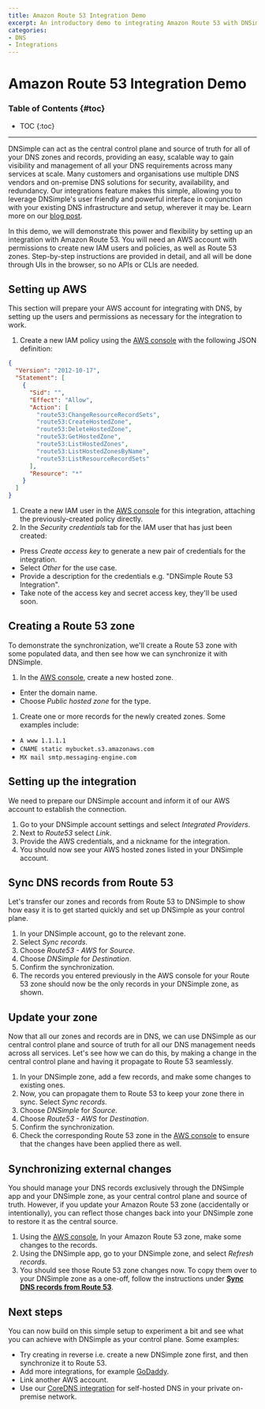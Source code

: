```yaml
---
title: Amazon Route 53 Integration Demo
excerpt: An introductory demo to integrating Amazon Route 53 with DNSimple.
categories:
- DNS
- Integrations
---
```


# Amazon Route 53 Integration Demo

### Table of Contents {#toc}

* TOC
{:toc}

---

DNSimple can act as the central control plane and source of truth for all of your DNS zones and records, providing an easy, scalable way to gain visibility and management of all your DNS requirements across many services at scale. Many customers and organisations use multiple DNS vendors and on-premise DNS solutions for security, availability, and redundancy. Our integrations feature makes this simple, allowing you to leverage DNSimple's user friendly and powerful interface in conjunction with your existing DNS infrastructure and setup, wherever it may be. Learn more on our [blog post](https://blog.dnsimple.com/2023/06/manage-aws-routes-in-dnsimple/).

In this demo, we will demonstrate this power and flexibility by setting up an integration with Amazon Route 53. You will need an AWS account with permissions to create new IAM users and policies, as well as Route 53 zones. Step-by-step instructions are provided in detail, and all will be done through UIs in the browser, so no APIs or CLIs are needed.

## Setting up AWS

This section will prepare your AWS account for integrating with DNS, by setting up the users and permissions as necessary for the integration to work.

1. Create a new IAM policy using the [AWS console](https://us-east-1.console.aws.amazon.com/iamv2/home?region=us-east-1#/policies/create?step=addPermissions) with the following JSON definition:
  ```json
  {
    "Version": "2012-10-17",
    "Statement": [
      {
        "Sid": "",
        "Effect": "Allow",
        "Action": [
          "route53:ChangeResourceRecordSets",
          "route53:CreateHostedZone",
          "route53:DeleteHostedZone",
          "route53:GetHostedZone",
          "route53:ListHostedZones",
          "route53:ListHostedZonesByName",
          "route53:ListResourceRecordSets"
        ],
        "Resource": "*"
      }
    ]
  }
  ```
1. Create a new IAM user in the [AWS console](https://us-east-1.console.aws.amazon.com/iamv2/home?region=us-east-1#/users/create) for this integration, attaching the previously-created policy directly.
1. In the *Security credentials* tab for the IAM user that has just been created:
  - Press *Create access key* to generate a new pair of credentials for the integration.
  - Select *Other* for the use case.
  - Provide a description for the credentials e.g. "DNSimple Route 53 Integration".
  - Take note of the access key and secret access key, they'll be used soon.

## Creating a Route 53 zone

To demonstrate the synchronization, we'll create a Route 53 zone with some populated data, and then see how we can synchronize it with DNSimple.

1. In the [AWS console](https://us-east-1.console.aws.amazon.com/route53/v2/hostedzones?region=us-east-1#CreateHostedZone), create a new hosted zone.
  - Enter the domain name.
  - Choose *Public hosted zone* for the type.
1. Create one or more records for the newly created zones. Some examples include:
  - `A www 1.1.1.1`
  - `CNAME static mybucket.s3.amazonaws.com`
  - `MX mail smtp.messaging-engine.com`

## Setting up the integration

We need to prepare our DNSimple account and inform it of our AWS account to establish the connection.

1. Go to your DNSimple account settings and select *Integrated Providers*.
1. Next to *Route53* select *Link*.
1. Provide the AWS credentials, and a nickname for the integration.
1. You should now see your AWS hosted zones listed in your DNSimple account.

## Sync DNS records from Route 53

Let's transfer our zones and records from Route 53 to DNSimple to show how easy it is to get started quickly and set up DNSimple as your control plane.

1. In your DNSimple account, go to the relevant zone.
1. Select *Sync records*.
1. Choose *Route53 - AWS* for *Source*.
1. Choose *DNSimple* for *Destination*.
1. Confirm the synchronization.
1. The records you entered previously in the AWS console for your Route 53 zone should now be the only records in your DNSimple zone, as shown.

## Update your zone

Now that all our zones and records are in DNS, we can use DNSimple as our central control plane and source of truth for all our DNS management needs across all services. Let's see how we can do this, by making a change in the central control plane and having it propagate to Route 53 seamlessly.

1. In your DNSimple zone, add a few records, and make some changes to existing ones.
1. Now, you can propagate them to Route 53 to keep your zone there in sync. Select *Sync records*.
1. Choose *DNSimple* for *Source*.
1. Choose *Route53 - AWS* for *Destination*.
1. Confirm the synchronization.
1. Check the corresponding Route 53 zone in the [AWS console](https://us-east-1.console.aws.amazon.com/route53/v2/hostedzones?region=us-east-1#) to ensure that the changes have been applied there as well.

## Synchronizing external changes

You should manage your DNS records exclusively through the DNSimple app and your DNSimple zone, as your central control plane and source of truth. However, if you update your Amazon Route 53 zone (accidentally or intentionally), you can reflect those changes back into your DNSimple zone to restore it as the central source.

1. Using the [AWS console](https://us-east-1.console.aws.amazon.com/route53/v2/hostedzones?region=us-east-1#), In your Amazon Route 53 zone, make some changes to the records.
1. Using the DNSimple app, go to your DNSimple zone, and select *Refresh records*.
1. You should see those Route 53 zone changes now. To copy them over to your DNSimple zone as a one-off, follow the instructions under [**Sync DNS records from Route 53**](#sync-dns-records-from-route-53).

## Next steps

You can now build on this simple setup to experiment a bit and see what you can achieve with DNSimple as your control plane. Some examples:

- Try creating in reverse i.e. create a new DNSimple zone first, and then synchronize it to Route 53.
- Add more integrations, for example [GoDaddy](https://support.dnsimple.com/articles/integrated-domain-provider-godaddy/).
- Link another AWS account.
- Use our [CoreDNS integration](https://support.dnsimple.com/articles/integrated-dns-provider-coredns/) for self-hosted DNS in your private on-premise network.
